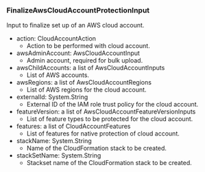 ### FinalizeAwsCloudAccountProtectionInput
Input to finalize set up of an AWS cloud account.

- action: CloudAccountAction
  - Action to be performed with cloud account.
- awsAdminAccount: AwsCloudAccountInput
  - Admin account, required for bulk upload.
- awsChildAccounts: a list of AwsCloudAccountInputs
  - List of AWS accounts.
- awsRegions: a list of AwsCloudAccountRegions
  - List of AWS regions for the cloud account.
- externalId: System.String
  - External ID of the IAM role trust policy for the cloud account.
- featureVersion: a list of AwsCloudAccountFeatureVersionInputs
  - List of feature types to be protected for the cloud account.
- features: a list of CloudAccountFeatures
  - List of features for native protection of cloud account.
- stackName: System.String
  - Name of the CloudFormation stack to be created.
- stackSetName: System.String
  - Stackset name of the CloudFormation stack to be created.
